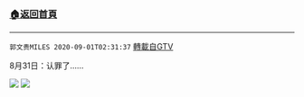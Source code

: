 ﻿###  [:house:返回首頁](https://github.com/ourhimalayas/txt)
---

`郭文贵MILES 2020-09-01T02:31:37` [轉載自GTV](https://gtv.org/web/#/UserInfo/5e596957357cc612d35a8044)

8月31日：认罪了……

![](https://filegroup.gtv.org/cdn-cgi/image/width=600/https://filegroup.gtv.org/group3/default/20200901/02/31/0/1df332d635b17fa27464521886930d50.png)
![](https://filegroup.gtv.org/cdn-cgi/image/width=600/https://filegroup.gtv.org/group3/default/20200901/02/31/0/e1d373c2f3c1741995b9c530b3b0e53d.png)
